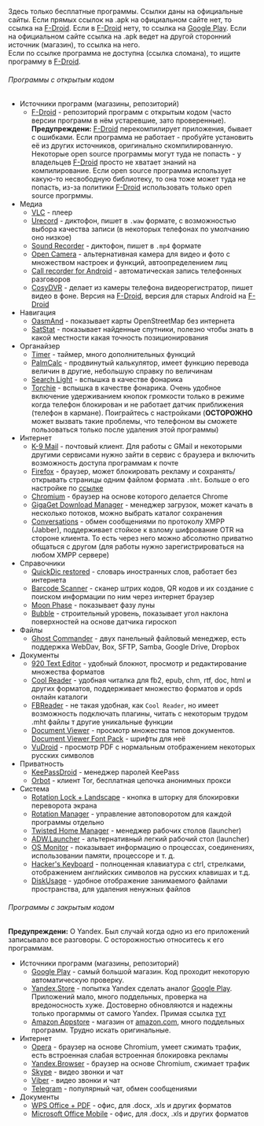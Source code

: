 Здесь только бесплатные программы. Ссылки даны на официальные сайты. Если прямых ссылок на .apk на официальном сайте нет, то ссылка на [F-Droid](https://f-droid.org). Если в [F-Droid](https://f-droid.org) нету, то ссылка на [Google Play](https://play.google.com/store). Если на официальном сайте ссылка на .apk ведет на другой сторонний источник (магазин), то ссылка на него.  
Если по ссылке программа не доступна (ссылка сломана), то ищите программу в [F-Droid](https://f-droid.org).

###### Программы с открытым кодом

* Источники программ (магазины, репозиторий)
	* [F-Droid](https://f-droid.org/) - репозиторий программ с открытым кодом (часто версии программ в нём устаревшие, зато проверенные). **Предупреждени:** [F-Droid](https://f-droid.org) перекомпилирует приложения, бывает с ошибками. Если программа не работает - пробуйте установить её из других источников, оригинально скомпилированную. Некоторые open source программы могут туда не попасть - у владельцев [F-Droid](https://f-droid.org) просто не хватает знаний на компилирование. Если open source программа использует какую-то несвободную библиотеку, то она тоже может туда не попасть, из-за политики [F-Droid](https://f-droid.org) использовать только open source прогрммы.
* Медиа
	* [VLC](http://download.videolan.org/pub/videolan/vlc-android/) - плеер
	* [Urecord](https://f-droid.org/repository/browse/?fdfilter=urecord&fdid=cc.co.eurdev.urecorder) - диктофон, пишет в ```.waw``` формате, с возможностью выбора качества записи (в некоторых телефонах по умолчанию оно низкое)
	* [Sound Recorder](https://f-droid.org/repository/browse/?fdfilter=sound+record&fdid=com.danielkim.soundrecorder) - диктофон, пишет в ```.mp4``` формате
	* [Open Camera](https://sourceforge.net/projects/opencamera/files/) - альтернативная камера для видео и фото с множеством настроек и функций, автоопределением лиц
	* [Call recorder for Android](https://github.com/riul88/call-recorder-for-android) - автоматическая запись телефонных разговоров
	* [CosyDVR](http://cosydvr.esy.es/doku.php) - делает из камеры телефона видеорегистратор, пишет видео в фоне. Версия на [F-Droid](https://f-droid.org/repository/browse/?fdfilter=CosyDVR&fdid=es.esy.CosyDVR), версия для старых Android на [F-Droid](https://f-droid.org/repository/browse/?fdid=com.example.CosyDVR)
* Навигация
	* [OasmAnd](http://download.osmand.net/releases/) - показывает карты OpenStreetMap без интернета
	* [SatStat](https://f-droid.org/repository/browse/?fdfilter=satstat&fdid=com.vonglasow.michael.satstat) - показывает найденные спутники, полезно чтобы знать в какой местности какая точность позиционирования
* Органайзер
	* [Timer](https://f-droid.org/repository/browse/?fdfilter=timer&fdid=org.dpadgett.timer) - таймер, много дополнительных функций
	* [PalmCalc](http://palmcalc.com) - продвинутый калькулятор, имеет функцию перевода величин в другие, небольшую справку по величинам
	* [Search Light](https://f-droid.org/repository/browse/?fdfilter=search&fdid=com.scottmain.android.searchlight&fdpage=4) - вспышка в качестве фонарика
	* [Torchie](https://f-droid.org/repository/browse/?fdid=in.blogspot.anselmbros.torchie) - вспышка в качестве фонарика. Очень удобное включение удерживанием кнопок громкости только в режиме когда телефон блокирован и не работает датчик приближения (телефон в кармане). Поиграйтесь с настройками (**ОСТОРОЖНО** может вызвать такие проблемы, что телефоном вы сможете пользоваться только после удаления этой программы)
* Интернет
	* [K-9 Mail](https://github.com/k9mail/k-9/releases) - почтовый клиент. Для работы с GMail и некоторыми другими сервисами нужно зайти в сервис с браузера и включить возможность доступа программам к почте
	* [Firefox](https://ftp.mozilla.org/pub/mobile/releases/) - браузер, может блокировать рекламу и сохранять/открывать страницы одним файлом формата ```.mht```. Больше о его настройке по [ссылке](https://github.com/myBestSoftAndPref/soft/blob/master/firefox/android.md)
	* [Chromium](https://download-chromium.appspot.com/?platform=Android&type=snapshots) - браузер на основе которого делается Chrome
	* [GigaGet Download Manager](https://f-droid.org/repository/browse/?fdfilter=GigaGet&fdid=us.shandian.giga) - менеджер загрузок, может качать в несколько потоков, можно выбрать каталог сохранения
	* [Conversations](https://f-droid.org/repository/browse/?fdfilter=conversation&fdid=eu.siacs.conversations) - обмен сообщениями по протоколу XMPP (Jabber), поддерживает стойкое к взлому шифрование OTR на стороне клиента. То есть через него можно абсолютно приватно общаться с другом (для работы нужно зарегистрироваться на любом XMPP сервере)
* Справочники
	* [QuickDic restored](https://github.com/rdoeffinger/Dictionary/releases) - словарь иностранных слов, работает без интернета
	* [Barcode Scanner](https://github.com/zxing/zxing/releases) - сканер штрих кодов, QR кодов и их создание с поиском информации по ним через интернет браузер
	* [Moon Phase](https://f-droid.org/repository/browse/?fdfilter=Moon+Phase&fdid=akk.astro.droid.moonphase) - показывает фазу луны
	* [Bubble](https://f-droid.org/repository/browse/?fdid=net.androgames.level) - строительный уровень, показывает угол наклона поверхностей на основе датчика гироскоп
* Файлы
	* [Ghost Commander](https://sourceforge.net/projects/ghostcommander/files/Releases/) - двух панельный файловый менеджер, есть поддержка WebDav, Box, SFTP, Samba, Google Drive, Dropbox
* Документы
	* [920 Text Editor](https://github.com/jecelyin/920-Text-Editor-old/tree/master/apk) - удобный блокнот, просмотр и редактирование множества форматов
	* [Cool Reader](https://sourceforge.net/projects/crengine/files/) - удобная читалка для fb2, epub, chm, rtf, doc, html и других форматов, поддерживает множество форматов и opds онлайн каталоги
	* [FBReader](https://fbreader.org/FBReaderJ) - не такая удобная, как ```Cool Reader```, но имеет возможность подключать плагины, читать с некоторым трудом .mht файлы т другие уникальные функции
	* [Document Viewer](https://f-droid.org/repository/browse/?fdid=org.sufficientlysecure.viewer) - просмотр множества типов документов. [Document Viewer Font Pack](https://f-droid.org/repository/browse/?fdfilter=Document+Viewer&fdid=org.sufficientlysecure.viewer.fontpack) - шрифты для неё
	* [VuDroid](https://f-droid.org/repository/browse/?fdfilter=VuDroid&fdid=org.vudroid) - просмотр PDF с нормальным отображением некоторых русских символов
* Приватность
	* [KeePassDroid](https://github.com/bpellin/keepassdroid/releases) - менеджер паролей KeePass
	* [Orbot](https://guardianproject.info/apps/orbot/) - клиент Tor, бесплатная цепочка анонимных прокси
* Система
	* [Rotation Lock + Landscape](https://f-droid.org/repository/browse/?fdfilter=search&fdid=org.cmotc.tools.rotationlockpp&fdpage=4) - кнопка в шторку для блокировки переворота экрана
	* [Rotation Manager](https://f-droid.org/repository/browse/?fdfilter=rotate&fdid=com.spydiko.rotationmanager_foss) - управление автоповоротом для каждой программы отдельно
	* [Twisted Home Manager](https://f-droid.org/repository/browse/?fdfilter=twisted+home&fdid=com.twsitedapps.homemanager) - менеджер рабочих столов (launcher)
	* [ADW.Launcher](https://f-droid.org/repository/browse/?fdfilter=launcher&fdid=org.adw.launcher) - альтернативный легкий рабочий стол (launcher)
	* [OS Monitor](https://f-droid.org/repository/browse/?fdfilter=OS+Monitor&fdid=com.eolwral.osmonitor) - показывает информацию о процессах, соединениях, использовании памяти, процессоре и т. д.
	* [Hacker's Keyboard](https://f-droid.org/repository/browse/?fdfilter=hacker&fdid=org.pocketworkstation.pckeyboard) - полноценная клавиатура с ctrl, стрелками, отображением английских символов на русских клавишах и т.д.
	* [DiskUsage](https://f-droid.org/repository/browse/?fdfilter=diskusage&fdid=com.google.android.diskusage) - удобное отображение занимаемого файлами пространства, для удаления ненужных файлов

###### Программы с закрытым кодом

**Предупреждени:** О Yandex. Был случай когда одно из его приложений записывало все разговоры. С осторожностью относитесь к его программам.

* Источники программ (магазины, репозиторий)
	* [Google Play](https://play.google.com/store) - самый большой магазин. Код проходит некоторую автоматическую проверку.
	* [Yandex.Store](https://store.yandex.by/) - попытка Yandex сделать аналог [Google Play](https://play.google.com/store). Приложений мало, много поддельных, проверка на вредоносность хуже. Достоверно обновляются и надежны только прогарммы от самого Yandex. Примая ссылка [тут](https://m.soft.yandex.ru/download/appstore/appstore-android.apk)
	* [Amazon Appstore](https://www.amazon.com/getappstore) - магазин от [amazon.com](http://amazon.com), много поддельных программ. Трудно искать оригинальные.
* Интернет
	* [Opera](http://www.opera.com/ru/mobile/operabrowser/android) - браузер на основе Chromium, умеет сжимать трафик, есть встроенная слабая встроенная блокировка рекламы
	* [Yandex.Browser](https://browser.yandex.by/mobile) - браузер на основе Chromium, сжимает трафик
	* [Skype](https://play.google.com/store/apps/details?id=com.skype.raider) - видео звонки и чат
	* [Viber](https://play.google.com/store/apps/details?id=com.viber.voip) - видео звонки и чат
	* [Telegram](https://play.google.com/store/apps/details?id=org.telegram.messenger) - популярный чат, обмен сообщениями
* Документы
	* [WPS Office + PDF](https://play.google.com/store/apps/details?id=cn.wps.moffice_eng) - офис, для .docx, .xls и других форматов
	* [Microsoft Office Mobile](https://play.google.com/store/apps/details?id=com.microsoft.office.officehub) - офис, для .docx, .xls и других форматов